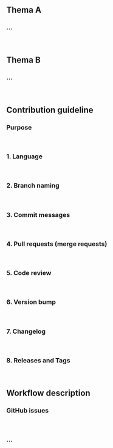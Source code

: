 ## Thema A

### ...

<br>

## Thema B

### ...

<br>

## Contribution guideline

### Purpose

<br>

### 1. Language

<br>

### 2. Branch naming

<br>

### 3. Commit messages

<br>

### 4. Pull requests (merge requests)

<br>

### 5. Code review

<br>

### 6. Version bump

<br>

### 7. Changelog

<br>

### 8. Releases and Tags

<br>

## Workflow description

### GitHub issues

<br>

### ...

<br>
